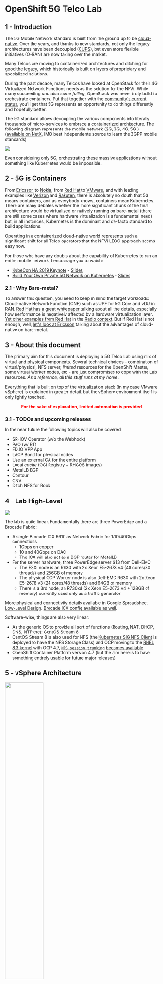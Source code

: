# OpenShift 5G Telco Lab
## 1 - Introduction
The 5G Mobile Network standard is built from the ground up to be [cloud-native](https://www.lightreading.com/cloud-native-nfv/5gs-future-includes-a-cloud-native-architecture-complete-with-containers/d/d-id/762116). Over the years, and thanks to new standards, not only the legacy architectures have been decoupled ([CUPS](https://www.sdxcentral.com/articles/news/why-cups-is-a-critical-tool-in-the-5g-toolbox/2018/10/)), but even more flexible initiatives ([O-RAN](https://www.sdxcentral.com/5g/ran/definitions/what-is-open-ran-radio-access-network/)) are now taking over the market.

Many Telcos are moving to containerized architectures and ditching for good the legacy, which historically is built on layers of proprietary and specialized solutions.

During the past decade, many Telcos have looked at OpenStack for their 4G Virtualized Network Functions needs as the solution for the NFVi. While many succeeding *and also some failing*, OpenStack was never truly build to orchestrate containers. Put that together with the [community's current status](https://www.theregister.com/2020/10/22/openstack_at_10/), you'll get that 5G represents an opportunity to do things differently and hopefully better.

The 5G standard allows decoupling the various components into literally thousands of micro-services to embrace a containerized architecture. The following diagram represents the mobile network (2G, 3G, 4G, 5G ) ([available on NetX](https://www.mpirical.com/netx), IMO best independente source to learn the 3GPP mobile standards)

<img src="https://raw.githubusercontent.com/m4r1k/k8s_5g_lab/main/media/mobile_network.png" />

Even considering only 5G, orchestrating these massive applications without something like Kubernetes would be impossible.
## 2 - 5G is Containers
From [Ericsson](https://www.ericsson.com/en/cloud-native) to [Nokia](https://www.nokia.com/blog/containers-and-the-evolving-5g-cloud-native-journey/), from [Red Hat](https://www.redhat.com/en/blog/5g-core-adoption-open-way-red-hat-openshift?source=bloglisting&page=1&search=5g+openshift) to [VMware](https://www.fiercewireless.com/tech/samsung-vmware-team-cloud-native-5g-functions), and with leading examples like [Verizon](https://www.fiercewireless.com/tech/verizon-readies-initial-shift-to-5g-standalone-core-after-successful-trial) and [Rakuten](https://www.fiercewireless.com/5g/rakuten-s-5g-network-will-be-built-containers), there is absolutely no douth that 5G means containers, and as everybody knows, containers mean Kubernetes. There are many debates whether the more significant chunk of the final architecture would be virtualized or natively running on bare-metal (there are still some cases where hardware virtualization is a fundamental need) but, in all instances, Kubernetes is the dominant and de-facto standard to build applications.

Operating in a containerized cloud-native world represents such a significant shift for all Telco operators that the NFVi LEGO approach seems easy now.

For those who have any doubts about the capability of Kubernetes to run an entire mobile network, I encourage you to watch:

* [KubeCon NA 2019 Keynote](https://www.youtube.com/watch?v=IL4nxbmUIX8) - [Slides](https://static.sched.com/hosted_files/kccncna19/c9/5%20HEATHER%20KIRKSEY%20-%20V3.pptx.pdf)
* [Build Your Own Private 5G Network on Kubernetes](https://www.youtube.com/watch?v=R_JOhWlwsXo) - [Slides](https://static.sched.com/hosted_files/kccncna19/02/KubeCon%202019%20-%20BYO%205G%20Network.pdf)

### 2.1 - Why Bare-metal?
To answer this question, you need to keep in mind the target workloads: Cloud-native Network Function (CNF) such as UPF for 5G Core and vDU in RAN. [Red Hat has a great whitepaper](https://www.redhat.com/en/resources/optimize-5g-with-containers-on-bare-metal-whitepaper) talking about all the details, especially how performance is negatively affected by a hardware virtualization layer. [Yet other examples from Red Hat](https://www.redhat.com/en/blog/red-hat-openshift-drives-strong-5g-open-ran-ecosystem) in the [Radio context](https://www.redhat.com/en/blog/kubernetes-bare-metal-future-ran). But if Red Hat is not enough, well, [let's look at Ericsson](https://www.ericsson.com/en/blog/2020/3/benefits-of-kubernetes-on-bare-metal-cloud-infrastructure) talking about the advantages of cloud-native on bare-metal.

## 3 - About this document
The primary aim for this document is deploying a 5G Telco Lab using mix of virtual and physical components. Several technical choices - combination of virtual/physical, NFS server, *limited* resources for the OpenShift Master, some virtual Worker nodes, etc - are just compromises to cope with the Lab resources. *As a reference, all this stuff runs at my home*.

Everything that is built on top of the virtualization stack (in my case VMware vSphere) is explained in greater detail, but the vSphere environment itself is only lightly touched.

**<div align="center"><span style="color:red">For the sake of explanation, limited automation is provided</span></div>**

### 3.1 - TODOs and upcoming releases
In the near future the following topics will also be covered

  - SR-IOV Operator (w/o the Webhook)
  - PAO (w/ RT)
  - FD.IO VPP App
  - LACP Bond for physical nodes
  - Use an external CA for the entire platform
  - Local *cache* (OCI Registry + RHCOS Images)
  - MetalLB BGP
  - Contour
  - CNV
  - Ditch NFS for Rook
## 4 - Lab High-Level
![](https://raw.githubusercontent.com/m4r1k/k8s_5g_lab/main/media/lab_drawing.png)

The lab is quite linear. Fundamentally there are three PowerEdge and a Brocade Fabric:

* A single Brocade ICX 6610 as Network Fabric for 1/10/40Gbps connections
	* 1Gbps on copper
	* 10 and 40Gbps on DAC
	* The ICX will also act as a BGP router for MetalLB
* For the server hardware, three PowerEdge server G13 from Dell-EMC
	* The ESXi node is an R630 with 2x Xeon E5-2673 v4 (40 cores/80 threads) and 256GB of memory
	* The physical OCP Worker node is also Dell-EMC R630 with 2x Xeon E5-2678 v3 (24 cores/48 threads) and 64GB of memory
	* There is a 3rd node, an R730xd (2x Xeon E5-2673 v4 + 128GB of memory) currently used only as a traffic generator

More physical and connectivity details available in Google Spreadsheet [Low-Level Design](https://docs.google.com/spreadsheets/d/1Pyq2jnS4-T_WjBzWAP6GJyQLLqqhAeh5xg40jMQVHAs/edit?usp=sharing). [Brocade ICX config available as well](https://github.com/m4r1k/k8s_5g_lab/tree/main/switch).

Software-wise, things are also very linear:

* As the generic OS to provide all sort of functions (Routing, NAT, DHCP, DNS, NTP etc): CentOS Stream 8
* CentOS Stream 8 is also used for NFS (the [Kubernetes SIG NFS Client](https://github.com/kubernetes-sigs/nfs-subdir-external-provisioner) is deployed to have the NFS Storage Class) and OCP moving to the [RHEL 8.3 kernel](https://bugzilla.redhat.com/show_bug.cgi?id=1761352) with OCP 4.7, [`NFS session trunking`](https://www.spinics.net/lists/linux-nfs/msg63368.html) [becomes available](https://access.redhat.com/solutions/4090971)
* OpenShift Container Platform version 4.7 (but the aim here is to have something entirely usable for future major releases)

## 5 - vSphere Architecture
<img src="https://raw.githubusercontent.com/m4r1k/k8s_5g_lab/main/media/vsphere.png" width="50%" />

Let's address the elephant in the room: why VMware vSphere? Well, there are a couple of reasons, but before that let me state loud and clear, everything achived in this document can absolutely be done on plain Linux KVM. VMware vSphere is my choise and doesn't have to be yours: 

* While OpenShift supports many on-premise platforms (OpenStack, oVirt, pure bare-metal, and vSphere), the power of an indeed Enterprise Virtualization Platform could play an essential role in how the lab evolves, and it could also act as a reference (for example, today real production on bare-metal has a minimum footprint of 7 nodes: 3x Master + 3x Infra + 1x Provisioner)
* *In general*, VMware is just better at hardware virtualization and there might be some edge cases where it becomes instrumental. Last year my [OpenStack NFVi Lab moved to vSphere](https://github.com/m4r1k/nfvi_lab/commit/d7149a1) because I wanted to expose virtual NVME devices to my Ceph Storage nodes (of course, not everything is better, *tip: if you're interested, compare CPU & NUMA Affinity and the SMP topology capability of ESXi and KVM*)

The vSphere architecture is also very lean. Its usually as updated as possible, generally running the latest version plus the DellEMC Bundle.

* ESXi 7.0 U2 (`17630552`)
* vCenter Server deployed through vCSA 7.0 U2 (`7.0.2.00000`)
* The vSphere topology has a single DC (`NFVi`) and a single cluster (`Cluster`)
* DRS in the cluster is enabled (but having a single ESXi, it won't make any migration)
* DRS's CPU over-commit ratio is not configured
* A dedicated VMFS6 datastore (using a local NVME) of 2TB for this Lab (running off a Samsung 970 Evo Plus)
* On the network side of the house
	* VMware vSS for the default *VM Network* that has Internet access (Why vSS? Laziness :-P). Being a single host, we have here also the default VMkernel interface
	* VMware vDS for all OCP networks

A quick note about the Distributed Port Groups security configuration:

* `Promiscuous mode` configured to `Accept` (default `Reject`)
* `MAC address changes` configured to `Accept` (default `Reject`)
* `Forged transmits` configured to `Accept` (default `Reject`)

Regarding the VMs configuration:

* All the VM use the latest [vHW 19](https://docs.vmware.com/en/VMware-vSphere/7.0/com.vmware.vsphere.vm_admin.doc/GUID-789C3913-1053-4850-A0F0-E29C3D32B6DA.html)
* The VM Guest OS Profile is configured for RHEL8 (the firmware is set to `EFI` and `Secure Boot` is **disabled**). The OpenShift installer has only recently [gained the SecureBoot capability](https://github.com/openshift/installer/commit/39c6499), which will be *probably* available with OCP 4.8
* `vNUMA` is disabled, exposing a single socket (aka equal number of `vCPU` and `Cores per socket`)
* `I/O MMU` and `Hardware virtualization` (aka `Nested Virtualization`) are both enabled
* VMXNET3 is the network para-virtualized driver for all interfaces. VMware has [known poor support for PXE](https://kb.vmware.com/s/article/59709). The result is a slower PXE boot phase which sometimes also fails (BTW, from this point of view KVM just works)
* VMware NVME is the storage controller for all VMs (for who's asking about PVSCSI vs. NVME, [see the comparison](https://www.thomas-krenn.com/en/wiki/VMware_Performance_Comparison_SCSI_Controller_and_NVMe_Controller))
  * In the `install-config.yaml` the [Root device hints](https://docs.openshift.com/container-platform/4.7/installing/installing_bare_metal_ipi/ipi-install-installation-workflow.html#root-device-hints_ipi-install-configuration-files) is specified referring to `deviceName: "/dev/nvme0n1"`
### 5.1 - Virtual Baseboard Management Controller
The only real peculiarity in this environment is that OpenShift is deployed using IPI for Bare-metal on a mix vSphere and physical hardware. VMware doesn't have something like a virtual IPMI device; hence a vBMC solution is used.

* For this environment, *[virtualbmc-for-vsphere](https://github.com/kurokobo/virtualbmc-for-vsphere)* is the vBMC solution managing the power management of the VMs. HUGE Thanks to @kurokobo for his massive work on *virtualbmc-for-vsphere* and effectively setting the [foundation of this lab](https://blog.kurokobo.com/archives/3524) (in case the blog disappear, [link to web archive](https://web.archive.org/web/20201127180855/https://blog.kurokobo.com/archives/3524))
* As an alternative option, a combination of *[python-virtualbmc](https://pypi.org/project/virtualbmc/) plus libvirt* is also possible (this is how my [OpenStack NFVi Lab works](https://github.com/m4r1k/nfvi_lab/blob/osp16/hci-esxi/vBMC.sh))

I personally tested both methods and they work very well. Moreover, for about a year now, the pure *python-virtualbmc plus libvirt* approach has been rock solid in my NFVi OpenStack Lab, but there is a caveat: while with *python-virtualbmc* the VM's boot order must be manually configured (PXE always first) @kurokobo [made a specific implementation](https://github.com/kurokobo/virtualbmc-for-vsphere/commit/2380859) to solve this problem effectively making *virtualbmc-for-vsphere* superior.

### 5.2 How to get VMware Subscriptions
There are mainly two ways (*besides buying a complete subscription*)

* [60-days VMware evaluation](https://www.vmware.com/try-vmware.html) most (all?) VMware products come with a trial of 60 days.
* [VMUG Learning Program](https://www.vmug.com/membership/vmug-advantage-membership) is basically the must-have solution to learn all VMware solutions. With 200$/year, one gets access to NRF subscriptions for all VMware software  + offline training.

## 6 - Red Hat OpenShift Architecture
Similar to VMware vSphere, why OpenShift and not pure Kubernetes? Also here, many reasons:

* As with all Red Hat Products, one gets a well-integrated and well-tested plateau of open source solutions that greatly expand the final value. See the [official architectural notes](https://docs.openshift.com/container-platform/4.7/architecture/architecture.html) about what OpenShift includes.
* **Performance**: Telcos have some of the most bizarre performance requirements in the entire industry: network latency, packet-per-second rate, packet-drop rate, scheduling latency, fault detection latency, NUMA affinity, dedicated resources (CPU, L3 cache, Memory bandwidth, PCI devices) etc. Red Hat has been working for many years now to achieve deterministic performance (you can read more on my posts at [Tuning for Zero Packet Loss in OpenStack Part1](https://www.redhat.com/en/blog/tuning-zero-packet-loss-red-hat-openstack-platform-part-1), [Part2](https://www.redhat.com/en/blog/tuning-zero-packet-loss-red-hat-openstack-platform-part-2), and [Part3](https://www.redhat.com/en/blog/tuning-zero-packet-loss-red-hat-openstack-platform-part-3) and also [Going full deterministic using real-time in OpenStack](https://www.redhat.com/en/blog/going-full-deterministic-using-real-time-openstack)). That work, which started with RHEL and eventually included also OpenStack, is now covering OpenShift as well with PAO (or [Performance Addon Operator](https://docs.openshift.com/container-platform/4.7/scalability_and_performance/cnf-performance-addon-operator-for-low-latency-nodes.html)).
* **Security**: in February 2019, to date, the major vulnerability of RunC ([CVE-2019-5736](https://nvd.nist.gov/vuln/detail/CVE-2019-5736)) allowed malicious containers to literally take control of the host. This made people literally scramble, and yet OpenShift, [thanks to SELinux](https://access.redhat.com/security/cve/cve-2019-5736), was protected from the start. Even further, I strongly recommend [reading about the Security Context Constraints](https://www.openshift.com/blog/understanding-service-accounts-sccs) and how is [managed in OpenShift](https://www.openshift.com/blog/managing-sccs-in-openshift)
* **Usability**: honestly, the OpenShift Console and the features in the OC (OpenShift Client) CLI are nothing less than spectacular.
* **Immutability**: CoreOS makes the entire upgrade experience, finally, trivial.
* **Observability**: OpenShift ships with pre-configured Alarms and Performance Monitoring ([based on Prometheus](https://docs.openshift.com/container-platform/4.7/monitoring/understanding-the-monitoring-stack.html)), and additionally fully supported Logging Operator ([based on EFK](https://docs.openshift.com/container-platform/4.7/logging/cluster-logging.html)) is also available.
* **Virtualization**: Well it might sound odd but having around virtualization capability within the same platform actually can be very handy. For cloud-native develop because maybe there is a monolith not cloud-native yet, for Telco because perhaps they have e.g. a QNX appliance which, for apparent reason, won't become Linux-base any time soon.
* **RHEL**: RHCOS (Red Hat CoreOS) uses the same RHEL Kernel and userland as a regular RHEL 8 (albeit the userland utilities are minimal). People may say stuff like *"the RHEL kernel is outdated"* but I dear you to check the amounts of backports Red Hat does (`rpm -q --changelog kernel`) plus all the stability and scalability testing and, of course, [upstream improvements](https://www.linuxfoundation.org/wp-content/uploads/linux-kernel-report-2017.pdf). Latest doesn't necessarily mean most excellent. In RHEL, the versioning number is fricking meaningless. A couple of examples to dig more details about the [Networking stack of RHEL](https://www.redhat.com/en/blog/pushing-limits-kernel-networking) and the [Linux kernel virtualization limits](https://sysdig.com/blog/container-isolation-gone-wrong/) and how using a tested version is essential.

*Much more is available in OpenShift (Argo CI, Istio, a vast ecosystem of certified solutions, etc), but it won't be cover here.*

About the OpenShift Architecture, as the diagram above shows:

* Standard OpenShift control-plane architecture made out of three Master (with highly available ETCD)
* Three virtualized Worker nodes to run internal services (e.g. console, oauth, monitoring etc) and anything non-performance intensive
* One physical Worker node to run Pods with SR-IOV devices
* The deployment is Bare-metal IPI (installer-provisioned infrastructure), but the VMware VMs are created manually 
* Being a bare-metal deployment, a LoadBalancer solution is required and for this, [MetalLB](https://metallb.universe.tf/#why) is the go-to choice
* A Linux router is available to provide the typical network services such as DHCP, DNS, and NTP as well Internet access
* A Linux NFS server is installed and, later on, the [Kubernetes SIG NFS Client](https://github.com/kubernetes-sigs/nfs-subdir-external-provisioner) is deployed through `Helm`
* Lastly, `OVNKubernetes` is the choosen CNI Network provider. OVN has some [serious advantages](https://www.openvswitch.org/support/ovscon2019/day1/1133-OVNForK8sNetworkFunctions.pdf) in [regards to networking](https://youtu.be/pD9dkPDr_jU) and using `OpenShiftSDN` won't really make sense for Telco use-cases.

To reassume the VMs configuration

VM Name    |vHW|vCPU|vMemory|Root vDisk|Data vDisk|vNIC1 *(ens160)*|vNIC2 *(ens192)*|Storage Device|Ethernet Device|
----------:|:-:|:--:|:-----:|:--------:|:--------:|:--------------:|:--------------:|:------------:|:-------------:|
Router     |19 |4   |16 GB  |20GiB     |n/a       |VM Network      |OCP Baremetal   |NVME          |VMXNET3        |
Provisioner|19 |4   |16 GB  |70GiB     |n/a       |OCP Baremetal   |OCP Provisioning|NVME          |VMXNET3        |
Master-0   |19 |4   |16 GB  |70GiB     |n/a       |OCP Provisioning|OCP Baremetal   |NVME          |VMXNET3        |
Master-1   |19 |4   |16 GB  |70GiB     |n/a       |OCP Provisioning|OCP Baremetal   |NVME          |VMXNET3        |
Master-2   |19 |4   |16 GB  |70GiB     |n/a       |OCP Provisioning|OCP Baremetal   |NVME          |VMXNET3        |
Worker-0   |19 |8   |32 GB  |70GiB     |n/a       |OCP Provisioning|OCP Baremetal   |NVME          |VMXNET3        |
Worker-1   |19 |8   |32 GB  |70GiB     |n/a       |OCP Provisioning|OCP Baremetal   |NVME          |VMXNET3        |
Worker-2   |19 |8   |32 GB  |70GiB     |n/a       |OCP Provisioning|OCP Baremetal   |NVME          |VMXNET3        |
NFS Server |19 |2   |16 GB  |70GiB     |300GiB    |OCP Baremetal   |n/a             |NVME          |VMXNET3        |

Also available in Google Spreadsheet the [Low-Level Design](https://docs.google.com/spreadsheets/d/1Pyq2jnS4-T_WjBzWAP6GJyQLLqqhAeh5xg40jMQVHAs/edit?usp=sharing) of the lab in much greater detail.

The OpenShift Domain configuration

* Base Domain: `bm.nfv.io`
* Cluster Name: `ocp4`

### 6.1 - Performance Addon Operator aka PAO

[![Hello this is PAO](https://github.com/openshift-kni/performance-addon-operators/raw/master/docs/interactions/diagram.png)](https://github.com/openshift-kni/performance-addon-operators/blob/master/docs/interactions/diagram.png)

If you don't know what PAO is, I strongly encourage you to [read the official documentation](https://docs.openshift.com/container-platform/4.7/scalability_and_performance/cnf-performance-addon-operator-for-low-latency-nodes.html). In short, a [Tuned CPU-Partitioning](https://github.com/redhat-performance/tuned/tree/master/profiles/cpu-partitioning) on steroid includes [additional profiles and specific tuning for a containerization platform](https://github.com/openshift-kni/performance-addon-operators/blob/master/build/assets/tuned/openshift-node-performance) and takes into account also the K8s Topology Manager. Of course, PAO is applied only to the real physical worker nodes.

* **CPU**: One `reserved` full core (aka 2 threads) per NUMA node, all the others `isolated` for the applications
* **Memory**: 16GB available for the OS and infra Pods while all the rest configured as 1GB HugePages
* **Topology Manager**: set to `single-numa-node` to ensure the NUMA Affinity of the Pods ([well, actually each Container in the Pod](https://kubernetes.io/docs/tasks/administer-cluster/topology-manager/#policy-single-numa-node))
* **Kernel**: the standard, low-latency, non-RealTime kernel is used. Not every single CNF will benefit from a RealTime Kernel. RealTime always requires a RTOS and an RT application. When is not, thing will be slower without any deterministic benefit.

Also available in Google Spreadsheet a table view [Low-Level Design](https://docs.google.com/spreadsheets/d/1Pyq2jnS4-T_WjBzWAP6GJyQLLqqhAeh5xg40jMQVHAs/edit?usp=sharing) of the partitioning.

## 7 - Deployment
This section aims to provide the configuration needed to deploy all the components.

### 7.1 - RootCA, Router, NFS Server and Provisioner VMs
The Router, NFS Server and Provisioner VMs are created manually in vSphere (refer to the VMware section for the details). Follows a list of configurations common to all of them:

 * CentOS Stream 8
 * Minimal Install + *Guest Agents*
 * UTC Timezone
 * LVM, no swap, XFS file-system
 * Static IP Addresses (see the [LLD](https://docs.google.com/spreadsheets/d/1Pyq2jnS4-T_WjBzWAP6GJyQLLqqhAeh5xg40jMQVHAs/edit?usp=sharing) for the details)

#### 7.1.1 - Common steps
*A set of common steps are applied to all the VM*

After the CentOS Stream 8 is installed, all the packages are updated

* Install the Advanced-Virtualization Repos
* Disable the standard RHEL Virtualization module
* Enable the Container-tool module (by default enabled)
* Update all the packages

```bash
dnf install -y centos-release-advanced-virtualization
dnf makecache
dnf module enable -y container-tools:rhel8
dnf module disable -y virt
dnf upgrade -y
```
Once concluded, several packages are installed (the list is self-explanatory)

```bash
dnf install -y bash-completion bind-utils cockpit cockpit-storaged \
               chrony git httpd-tools jq lsof open-vm-tools \
               podman-docker tcpdump tmux vim

dnf module -y install container-tools
```
Run the Open VM-Tools at boot

```bash
systemctl enable --now vmtoolsd vgauthd
```
Finally run the RHEL Cockpit web interface

```bash
systemctl enable --now cockpit.socket
firewall-cmd --permanent --zone=external --add-service=cockpit
firewall-cmd --reload
```
#### 7.1.2 - RootCA
It's quite handy having around a certification autority to later sign OCP traffic, Registry etc.
Let's create a self-signed RootCA. I'm gonna do it on the router, the `CRT` needs to be copied and installed everywhere. 
```bash
_DIR=/root/certs
mkdir -p /root/certs
openssl req \
 -new \
 -newkey rsa:2048 \
 -days 3650 \
 -nodes \
 -x509 \
 -subj "/CN=nfv.io" \
 -keyout "${_DIR}/ca.key" \
 -out "${_DIR}/ca.crt"
```

To verify the content `openssl x509 -in "${_DIR}/ca.crt" -noout -text`
To ensure any system will trust certificates issued by the RootCA, simply copy the `ca.crt` and run
```bash
cp /root/ca.crt /etc/pki/ca-trust/source/anchors/
update-ca-trust extract
```
### 7.2 - Router
First off, let's install DNSMasq. Being an OpenStack guy, DNSMasq feels home (back in my old public-cloud days, I remember experiencing a DoS caused by the `log-queries` facility when malicious users generate many 1000s of DNS queries per second)

```bash
dnf install -y dnsmasq
```
Let's move then to the configuration of NTP through Chrony

* Allow Chrony to provide NTP to any host in the OCP Baremetal Network 
* If running, restart the service
* If not configured to start at boot, enable and start it now

```bash
echo "allow 10.0.11.0/27" | tee -a /etc/chrony.conf
systemctl is-active chronyd && systemctl restart chronyd
systemctl is-enabled chronyd || systemctl enable --now chronyd
```

Before actually doing the DNS configuration, if you come across some DNS issues, I strongly suggest reading the nothing less than amazing @rcarrata [DNS deep-dive](https://rcarrata.com/openshift/dns-deep-dive-in-openshift/). Additionally, also Red Hat has a nice [DNS Troubleshooting guide](https://access.redhat.com/solutions/3804501).

Now on the DNS configuration:
* Internal DNS Resolution
* Basic DNSMasq configuration with the local domain `ocp4.bm.nfv.io` and name resolution caching
* If running, restart the service
* If not configured to start at boot, enable it and start it now

```bash
cat > /etc/hosts.dnsmasq << 'EOF'
10.0.11.1  diablo diablo.ocp4.bm.nfv.io
10.0.11.2  openshift-master-0 openshift-master-0.ocp4.bm.nfv.io
10.0.11.3  openshift-master-1 openshift-master-1.ocp4.bm.nfv.io
10.0.11.4  openshift-master-2 openshift-master-2.ocp4.bm.nfv.io
10.0.11.5  openshift-worker-0 openshift-worker-0.ocp4.bm.nfv.io
10.0.11.6  openshift-worker-1 openshift-worker-1.ocp4.bm.nfv.io
10.0.11.7  openshift-worker-2 openshift-worker-2.ocp4.bm.nfv.io
10.0.11.11 openshift-worker-cnf-1 openshift-worker-cnf-1.ocp4.bm.nfv.io
10.0.11.18 api api.ocp4.bm.nfv.io
10.0.11.28 provisioner provisioner.ocp4.bm.nfv.io
10.0.11.29 nfs-server nfs-server.ocp4.bm.nfv.io
10.0.11.30 router router.ocp4.bm.nfv.io
EOF

cat > /etc/resolv.dnsmasq << 'EOF'
nameserver 1.1.1.1
nameserver 8.8.8.8
EOF

cat > /etc/dnsmasq.d/dns.dnsmasq << 'EOF'
domain-needed
bind-dynamic
bogus-priv
domain=ocp4.bm.nfv.io
interface=ens160,ens192
no-dhcp-interface=ens160
no-hosts
addn-hosts=/etc/hosts.dnsmasq
resolv-file=/etc/resolv.dnsmasq
expand-hosts
cache-size=500
address=/.apps.ocp4.bm.nfv.io/10.0.11.19
EOF

systemctl is-active dnsmasq && systemctl restart dnsmasq
systemctl is-enabled dnsmasq || systemctl enable --now dnsmasq
```
DHCP Time

* Set the DHCP Range (from 10.0.11.2 to 10.0.11.17)
* Define the default route to 10.0.11.30 (config `server` and more commonly `option 6`)
* Define the DNS to 10.0.11.30 (`option 3`)
* Define the NTP to 10.0.11.30 (`option 42`)  

```bash
cat > /etc/dnsmasq.d/dhcp.dnsmasq << 'EOF'
domain-needed
bind-dynamic
bogus-priv
dhcp-range=10.0.11.2,10.0.11.17
dhcp-option=3,10.0.11.30
dhcp-option=42,10.0.11.30
server=10.0.11.30

dhcp-host=00:50:56:8e:56:31,openshift-master-0.ocp4.bm.nfv.io,10.0.11.2
dhcp-host=00:50:56:8e:8e:6d,openshift-master-1.ocp4.bm.nfv.io,10.0.11.3
dhcp-host=00:50:56:8e:66:b0,openshift-master-2.ocp4.bm.nfv.io,10.0.11.4
dhcp-host=00:50:56:8e:16:11,openshift-worker-0.ocp4.bm.nfv.io,10.0.11.5
dhcp-host=00:50:56:8e:c9:8e,openshift-worker-1.ocp4.bm.nfv.io,10.0.11.6
dhcp-host=00:50:56:8e:f2:26,openshift-worker-2.ocp4.bm.nfv.io,10.0.11.7
dhcp-host=ec:f4:bb:dd:96:29,openshift-worker-cnf-1.ocp4.bm.nfv.io,10.0.11.11
EOF

systemctl restart dnsmasq
```
Now that we have it, let's also use DNSMasq for local resolution

```bash
nmcli connection modify ens160 ipv4.dns 127.0.0.1
nmcli connection modify ens160 ipv4.dns-search ocp4.bm.nfv.io
```
Let's configure routing capability

* Associate the `External` zone to `ens160` (connected to VM Network with Internet access)
* Associate the `Internal` zone to `ens192` (connected to OSP Baremetal)
* Allow Masquerade between Internal to External (effectively NAT)

```bash
nmcli connection modify ens160 connection.zone external
nmcli connection modify ens192 connection.zone internal
firewall-cmd --permanent --zone=internal --add-masquerade
firewall-cmd --reload
```
Let's open the firewall for all relevant services

* Internal Zone: NTP, DNS, and DHCP
* External Zone: DNS and Cockpit

```bash
firewall-cmd --permanent --zone=internal --add-service=ntp
firewall-cmd --permanent --zone=internal --add-service=dns
firewall-cmd --permanent --zone= external --add-service=dns
firewall-cmd --permanent --zone=internal --add-service=dhcp
firewall-cmd --reload
```
The final step, after all the updates and config changes, let's reboot the VM

```bash
reboot
```

#### 7.2.1 - vBMC
The `virtualbmc` effectively runs off the router in my lab but it can be executed anywhere else (like in a container)

I might take a somehow outdated way of managing python packages, would definitely be cool running in a container :-P but I'll leave this for the future. At least I'm **NOT BADLY** doing `pip install` on the live system but inside a sane and safe `virtualenv`

Let's, first of all, install Python virtual environments

```bash
dnf install -y ipmitool OpenIPMI python3-virtualenv python3-pyvmomi gcc make
``` 
Then we can proceed with the installation of `virtualbmc-for-vsphere` from @kurokobo - Thanks again!

```bash
virtualenv /root/vBMC
source /root/vBMC/bin/activate
pip install --upgrade pip
pip install vbmc4vsphere
```
Once done, we allow the IPMI connections in the firewall

```bash
firewall-cmd --permanent --zone=internal --add-port=623/udp
firewall-cmd --reload
```

Lastly, we can start our `virtualbmc-for-vsphere`. I've created a simple wrapper:

* Activate the Python virtualenv
* Retrieve the password for the vSphere connection
* Add local IP Address (one per vBMC instance)
* Start the `vbmcd` daemon
* Verify if the vBMC instance exist and eventually add it
* Start the IPMI service
* Check the IPMI status
* It's important to note that the vBMC name **MUST** match the VM's name in vSphere

Additionally, being a lab, during a cold OCP start if vBMC is not already running, Metal3 will lose the ability to manage the nodes until the `power status` is reset (*indeed, this is something to report upstream, losing connectivity with the BMC is relatively common: firmware upgrade, OoB upgrade, network outage etc*)

![](https://raw.githubusercontent.com/m4r1k/k8s_5g_lab/main/media/metal3_error.png)

```bash
cat > /root/vBMC.sh << 'EOF'
#!/bin/bash

echo -n "vCenter Administrator Password: "
read -s _PASSWORD
echo

_vCSACONNECTION="--viserver 192.168.178.11 --viserver-username administrator@vsphere.local --viserver-password ${_PASSWORD}"

source /root/vBMC/bin/activate

ip addr show ens160 | grep -q "192.168.178.25/24" || ip addr add 192.168.178.25/24 dev ens160
ip addr show ens160 | grep -q "192.168.178.26/24" || ip addr add 192.168.178.26/24 dev ens160
ip addr show ens160 | grep -q "192.168.178.27/24" || ip addr add 192.168.178.27/24 dev ens160
ip addr show ens160 | grep -q "192.168.178.28/24" || ip addr add 192.168.178.28/24 dev ens160
ip addr show ens160 | grep -q "192.168.178.29/24" || ip addr add 192.168.178.29/24 dev ens160
ip addr show ens160 | grep -q "192.168.178.30/24" || ip addr add 192.168.178.30/24 dev ens160

pkill -15 vbmcd
rm -f /root/.vbmc/master.pid
vbmcd

vbmc show "OCP4 BM - Master0" 2>/dev/null || vbmc add --username root --password calvin --address 192.168.178.25 --port 623 ${_vCSACONNECTION} "OCP4 BM - Master0"
vbmc show "OCP4 BM - Master1" 2>/dev/null || vbmc add --username root --password calvin --address 192.168.178.26 --port 623 ${_vCSACONNECTION} "OCP4 BM - Master1"
vbmc show "OCP4 BM - Master2" 2>/dev/null || vbmc add --username root --password calvin --address 192.168.178.27 --port 623 ${_vCSACONNECTION} "OCP4 BM - Master2"
vbmc show "OCP4 BM - Worker0" 2>/dev/null || vbmc add --username root --password calvin --address 192.168.178.28 --port 623 ${_vCSACONNECTION} "OCP4 BM - Worker0"
vbmc show "OCP4 BM - Worker1" 2>/dev/null || vbmc add --username root --password calvin --address 192.168.178.29 --port 623 ${_vCSACONNECTION} "OCP4 BM - Worker1"
vbmc show "OCP4 BM - Worker2" 2>/dev/null || vbmc add --username root --password calvin --address 192.168.178.30 --port 623 ${_vCSACONNECTION} "OCP4 BM - Worker2"

vbmc show "OCP4 BM - Master0" | grep status | grep -q running || vbmc start "OCP4 BM - Master0"
vbmc show "OCP4 BM - Master1" | grep status | grep -q running || vbmc start "OCP4 BM - Master1"
vbmc show "OCP4 BM - Master2" | grep status | grep -q running || vbmc start "OCP4 BM - Master2"
vbmc show "OCP4 BM - Worker0" | grep status | grep -q running || vbmc start "OCP4 BM - Worker0"
vbmc show "OCP4 BM - Worker1" | grep status | grep -q running || vbmc start "OCP4 BM - Worker1"
vbmc show "OCP4 BM - Worker2" | grep status | grep -q running || vbmc start "OCP4 BM - Worker2"

ipmitool -H 192.168.178.25 -U root -P calvin -p 623 -I lanplus power status
ipmitool -H 192.168.178.26 -U root -P calvin -p 623 -I lanplus power status
ipmitool -H 192.168.178.27 -U root -P calvin -p 623 -I lanplus power status
ipmitool -H 192.168.178.28 -U root -P calvin -p 623 -I lanplus power status
ipmitool -H 192.168.178.29 -U root -P calvin -p 623 -I lanplus power status
ipmitool -H 192.168.178.30 -U root -P calvin -p 623 -I lanplus power status
EOF
```
At this point, to run our vBMC server, just execute the following

```bash
chmod +x /root/vBMC.sh
/root/vBMC.sh
```

### 7.3 - NFS Server
This time around, the number of steps is way less. Let's install the NFS packages

```bash
dnf install nfs-utils nfs4-acl-tools sysstat -y
```
Let's enable the NFS Server

```bash
systemctl enable --now nfs-server
```

Let's make NFS fully accessible, restart the NFS client services and export it

```bash
chown -R nobody: /nfs
chmod -R 777 /nfs

cat > /etc/exports << 'EOF'
/nfs   10.0.11.0/27(rw,sync,no_all_squash,root_squash)
EOF

systemctl restart nfs-utils

exportfs -arv
```
And indeed open up the firewall

```bash
firewall-cmd --permanent --add-service=nfs
firewall-cmd --permanent --add-service=rpc-bind
firewall-cmd --permanent --add-service=mountd
firewall-cmd --reload
```
Once all done, the system can be rebooted to also pick up the newer Kernel

```bash
reboot
```
### 7.4 - Provisioner
Well, if the Router was kinda hard and the NFS Server definitely lighter, the Provisioner has more manual activities than what I'd personally expect from OCP. I guess that's due to the `version 1.0` effect. In short, we need to reconfigure the networking (adding two Linux bridge) and also install and configure Libvirt (and later download a *special* installer packer).

Let's start creating the `provisioning` bridge connected to our `OCP Provisioning` network. In this lab `ens192` is our device. What we're going to do is the following

* Delete the `ens192` connection details in NetworkManager
* Create the `provisioning` bridge and connect it to `ens192`
* Re-add its own Network settings
* IPv6 only link-local
* Disable STP (otherwise the connection takes 30 seconds to establish)

```bash
nmcli connection down ens192
nmcli connection delete ens192
nmcli connection add ifname provisioning type bridge con-name provisioning
nmcli con add type bridge-slave ifname ens192 master provisioning
nmcli connection modify provisioning ipv4.addresses 10.0.10.28/27 ipv4.method manual
nmcli connection modify provisioning ethernet.mtu 9000
nmcli connection modify bridge-slave-ens192 ethernet.mtu 9000
nmcli connection modify provisioning ipv6.method link-local
nmcli connection modify provisioning bridge.stp no
nmcli connection modify provisioning connection.autoconnect yes
nmcli connection down provisioning
nmcli connection up provisioning
```
The second bridge to create is the `baremetal` connected to our `OCP Baremetal`. Our SSH session is going through this link. *Looks like NetworkManager doesn't support performing a group of atomic operation at once* (I may be wrong of course), so we're going to execute an entire block of NetworkManager commands in an uninterruptible manner through `nohup`. Same as before

* Delete the `ens160` connection details in NetworkManager
* Create the `baremetal` bridge and connect it to `ens160`
* Re-add its own Network settings
* IPv6 only link-local
* Disable STP (otherwise the connection takes 30 seconds to establish)

```bash
nohup bash -c "
              nmcli connection down ens160
              nmcli connection delete ens160
              nmcli connection add ifname baremetal type bridge con-name baremetal
              nmcli con add type bridge-slave ifname ens160 master baremetal
              nmcli connection modify baremetal ipv4.addresses 10.0.11.28/27 ipv4.method manual
              nmcli connection modify baremetal ipv4.dns 10.0.11.30
              nmcli connection modify baremetal ipv4.gateway 10.0.11.30
              nmcli connection modify baremetal ethernet.mtu 9000
              nmcli connection modify bridge-slave-ens160 ethernet.mtu 9000
              nmcli connection modify baremetal ipv6.method link-local
              nmcli connection modify baremetal bridge.stp no
              nmcli connection modify baremetal connection.autoconnect yes
              nmcli connection down baremetal
              nmcli connection up baremetal
"
```
If the connection dropped, inspect the `nohup.out` file, it may reveal what went wrong :-D. Otherwise, that file can be deleted and we can install libvirt and start the service

```bash
dnf install -y libvirt qemu-kvm mkisofs python3-devel jq ipmitool OpenIPMI cockpit-machines
systemctl enable --now libvirtd
```
Once done, let's add the a privilaged `kni` user, which ultimately kickstart the deployment

* Add the `kni` user
* No password
* Allow it to become root without prompting for password
* Add `kni` to the `libvirt` group

```bash
useradd kni
passwd --delete kni
echo "kni ALL=(root) NOPASSWD:ALL" | tee -a /etc/sudoers.d/kni
chmod 0440 /etc/sudoers.d/kni
usermod --append --groups libvirt kni
```
Let's finish the KNI user configuration. **Connect to the KNI user first**

* Create an SSH Key (*optionally*, you can import your own)
* Define the default Libvirt storage pool

```bash
sudo su - kni
ssh-keygen -b 2048 -t rsa -f ~/.ssh/id_rsa -q -N ""
sudo virsh pool-define-as --name default --type dir --target /var/lib/libvirt/images
sudo virsh pool-start default
sudo virsh pool-autostart default
```
Lastly, let's reboot the system to also pick up the newer Kernel

```bash
reboot
```

### 7.5 - OpenShift deployment
Once all the above is done, it's finally time to perform the deployment of OCP. As the [official procedure clearly hint](https://docs.openshift.com/container-platform/4.7/installing/installing_bare_metal_ipi/ipi-install-installation-workflow.html), there are many manual steps needed before we can truly start. Hopefully, in the future, the product will require fewer human interactions.

As a first step, we need to install a different kind of `openshift-install` client, which includes the baremetal *Metal3* provider. It's called `openshift-baremetal-install`. *Honestly, I don't even understand why there is a dedicated client-specific for baremetal, anyways ...* to download it you need your Pull Secret. You can [download it manually](https://cloud.redhat.com/openshift/install/metal/user-provisioned) or create a neat `showpullsecret` CLI command [following this KCS](https://access.redhat.com/solutions/4844461). In both ways, ensure you have it locally available at `~/pull-secret.json`. With that out of the way, we can finally download the baremetal client

```bash
_CMD=openshift-baremetal-install
_PULLSECRETFILE=~/pull-secret.json
_DIR=/home/kni/
_VERSION=stable-4.7
_URL="https://mirror.openshift.com/pub/openshift-v4/clients/ocp/${_VERSION}"

_RELEASE_IMAGE=$(curl -s ${_URL}/release.txt | grep 'Pull From: quay.io' | awk -F ' ' '{print $3}')

curl -s ${_URL}/openshift-client-linux.tar.gz | tar zxvf - oc kubectl
sudo mv -f oc /usr/local/bin
sudo mv -f kubectl /usr/local/bin
oc adm release extract \
  --registry-config "${_PULLSECRETFILE}" \
  --command=${_CMD} \
  --to "${_DIR}" ${_RELEASE_IMAGE}

sudo mv -f openshift-baremetal-install /usr/local/bin
```

Let's also install the `bash` Completion for all CLIs.
```bash
mkdir -p ~/.kube/
oc completion bash > ~/.kube/oc_completion.bash.inc
kubectl completion bash > ~/.kube/kubectl_completion.bash.inc
openshift-baremetal-install completion bash > ~/.kube/oc_install_completion.bash.inc
grep -q "oc_completion.bash.inc" ~/.bash_profile || echo "source ~/.kube/oc_completion.bash.inc" >> ~/.bash_profile
grep -q "kubectl_completion.bash.inc" ~/.bash_profile || echo "source ~/.kube/kubectl_completion.bash.inc" >> ~/.bash_profile
grep -q "oc_install_completion.bash.inc" ~/.bash_profile || echo "source ~/.kube/oc_install_completion.bash.inc" >> ~/.bash_profile
```

Optionally you could [configure a local image cache](https://docs.openshift.com/container-platform/4.7/installing/installing_bare_metal_ipi/ipi-install-installation-workflow.html#ipi-install-creating-an-rhcos-images-cache_ipi-install-installation-workflow) and in case of slow Internet connection, you should. I'm personally not going to explain it now in this first release. In the next follow-up, local cache and local OCI mirror will be both included (in the lab diagram, a local registry is already present).

Now the next major task is writing down the `install-config.yaml` file, on the [official document you have examples](https://docs.openshift.com/container-platform/4.7/installing/installing_bare_metal_ipi/ipi-install-installation-workflow.html#configuring-the-install-config-file_ipi-install-configuration-files) and also [all the options](https://docs.openshift.com/container-platform/4.7/installing/installing_bare_metal_ipi/ipi-install-installation-workflow.html#additional-install-config-parameters_ipi-install-configuration-files), there are only two thing to keep in mind:

* `provisioningNetworkInterface` rappresents the name of the interface in the Master which is connected to Provisioning Network (in my case `ens160`)
* In case you don't have enough resources to run 3 Workers, you can adjust down `compute.replicas`, see the official indications

Follows you can find my working `install-config`. The initial deployment goes without the physical Worker Node(s). They are included later together with a custom MachineSet.

```yaml
apiVersion: v1
baseDomain: bm.nfv.io
metadata:
  name: ocp4
networking:
  clusterNetwork:
  - cidr: 10.128.0.0/14
    hostPrefix: 23
  machineCIDR: 10.0.11.0/27
  serviceNetwork:
  - 172.30.0.0/16
  networkType: OVNKubernetes
compute:
- name: worker
  replicas: 3
controlPlane:
  name: master
  replicas: 3
  platform:
    baremetal: {}
platform:
  baremetal:
    apiVIP: 10.0.11.18
    ingressVIP: 10.0.11.19
    provisioningBridge: provisioning
    provisioningNetworkInterface: ens160
    provisioningNetworkCIDR: 10.0.10.0/27
    provisioningDHCPRange: 10.0.10.5,10.0.10.17
    externalBridge: baremetal
    bootstrapProvisioningIP: 10.0.10.3
    clusterProvisioningIP: 10.0.10.4
    hosts:
      - name: openshift-master-0
        role: master
        bmc:
          address: ipmi://192.168.178.25
          username: root
          password: calvin
        bootMACAddress: 00:50:56:8e:3b:92
        rootDeviceHints:
          deviceName: "/dev/nvme0n1"
      - name: openshift-master-1
        role: master
        bmc:
          address: ipmi://192.168.178.26
          username: root
          password: calvin
        bootMACAddress: 00:50:56:8e:81:cf
        rootDeviceHints:
          deviceName: "/dev/nvme0n1"
      - name: openshift-master-2
        role: master
        bmc:
          address: ipmi://192.168.178.27
          username: root
          password: calvin
        bootMACAddress: 00:50:56:8e:50:a1
        rootDeviceHints:
          deviceName: "/dev/nvme0n1"
      - name: openshift-worker-0
        role: worker
        bmc:
          address: ipmi://192.168.178.28
          username: root
          password: calvin
        bootMACAddress: 00:50:56:8e:b5:6e
        rootDeviceHints:
          deviceName: "/dev/nvme0n1"
      - name: openshift-worker-1
        role: worker
        bmc:
          address: ipmi://192.168.178.29
          username: root
          password: calvin
        bootMACAddress: 00:50:56:8e:11:9f
        rootDeviceHints:
          deviceName: "/dev/nvme0n1"
      - name: openshift-worker-2
        role: worker
        bmc:
          address: ipmi://192.168.178.30
          username: root
          password: calvin
        bootMACAddress: 00:50:56:8e:72:bf
        rootDeviceHints:
          deviceName: "/dev/nvme0n1"
fips: false
pullSecret: '{"auths":{<SNIP>}}'
additionalTrustBundle: |
  -----BEGIN CERTIFICATE-----
  <SNIP>
  -----END CERTIFICATE-----
sshKey: 'ssh-rsa <SNIP>'
```
The initial deployment may fail due to multiple reasons:

* Timeout due to slow Internet speed -> enable RHCOS image cache and/or local OCI registry
* DHCP issues (wrong IP, wrong Hostname, no DHCP) -> Check DNSMasq (if there is matching between `dns.dnsmasq` and `hosts.dnsmasq` no weird issues should happen
* No Internet -> Check the Router and specifically the Firewalld's Masquerade
* Not able to provide DHCP from the Provisioner -> You didn't disable the security features in vDS
* VMware VMs stuck in boot loop -> Disable `Secure Boot` or switch to `BIOS`
* Not able to boot the Bastion VM on the provisioner -> `Nested Virtualization` not enabled

To deploy, let's copy the `install-config.yaml` into a new folder and then run the installation

```bash
mkdir ~/manifests
cp ~/install-config.yaml ~/manifests/
openshift-baremetal-install create cluster --dir ~/manifests --log-level debug
```

Follows the vSphere events during the worker nodes deployment
<img src="https://github.com/m4r1k/k8s_5g_lab/raw/main/media/vsphere_events.png" width="75%" />

Follows a worker node console during the PXE boot
<img src="https://github.com/m4r1k/k8s_5g_lab/raw/main/media/worker_pxe.png" width="75%" />

Follows the installation logs
```console
DEBUG OpenShift Installer 4.7.0
DEBUG Built from commit 98e11541c24e95c864328b9b35c64b77836212ed
<SNIP>
DEBUG Generating Cluster...
INFO Creating infrastructure resources...
<SNIP>
DEBUG module.masters.ironic_node_v1.openshift-master-host[2]: Creating...
DEBUG module.masters.ironic_node_v1.openshift-master-host[1]: Creating...
DEBUG module.masters.ironic_node_v1.openshift-master-host[0]: Creating...
DEBUG module.bootstrap.libvirt_pool.bootstrap: Creating...
DEBUG module.bootstrap.libvirt_ignition.bootstrap: Creating...
<SNIP>
DEBUG module.bootstrap.libvirt_volume.bootstrap-base: Creation complete after 4m59s
DEBUG module.bootstrap.libvirt_ignition.bootstrap: Creation complete after 4m59s
<SNIP>
DEBUG module.masters.ironic_node_v1.openshift-master-host[1]: Creation complete after 24m30s
DEBUG module.masters.ironic_node_v1.openshift-master-host[2]: Creation complete after 25m20s
DEBUG module.masters.ironic_node_v1.openshift-master-host[0]: Creation complete after 26m11s
<SNIP>
DEBUG module.masters.ironic_deployment.openshift-master-deployment[1]: Creating...
DEBUG module.masters.ironic_deployment.openshift-master-deployment[0]: Creating...
DEBUG module.masters.ironic_deployment.openshift-master-deployment[2]: Creating...
<SNIP>
DEBUG module.masters.ironic_deployment.openshift-master-deployment[0]: Creation complete after 1m32s
DEBUG module.masters.ironic_deployment.openshift-master-deployment[2]: Creation complete after 2m2s
DEBUG module.masters.ironic_deployment.openshift-master-deployment[1]: Creation complete after 2m2s
<SNIP>
DEBUG Apply complete! Resources: 14 added, 0 changed, 0 destroyed.
DEBUG OpenShift Installer 4.7.0
DEBUG Built from commit 98e11541c24e95c864328b9b35c64b77836212ed
INFO Waiting up to 20m0s for the Kubernetes API at https://api.ocp4.bm.nfv.io:6443...
INFO API v1.20.0+bd9e442 up
INFO Waiting up to 30m0s for bootstrapping to complete...
DEBUG Bootstrap status: complete
INFO Destroying the bootstrap resources...
<SNIP>
INFO Waiting up to 1h0m0s for the cluster at https://api.ocp4.bm.nfv.io:6443 to initialize...
<SNIP>
DEBUG Still waiting for the cluster to initialize: Working towards 4.7.0: downloading update
DEBUG Still waiting for the cluster to initialize: Working towards 4.7.0: 662 of 668 done (99% complete)
DEBUG Cluster is initialized
INFO Waiting up to 10m0s for the openshift-console route to be created...
<SNIP>
INFO Install complete!
INFO To access the cluster as the system:admin user when using 'oc', run 'export KUBECONFIG=/home/kni/manifests/auth/kubeconfig'
INFO Access the OpenShift web-console here: https://console-openshift-console.apps.ocp4.bm.nfv.io
INFO Login to the console with user: "kubeadmin", and password: "VnQXV-dCVm2-bU9ZJ-pv3Pr"
DEBUG Time elapsed per stage:
DEBUG     Infrastructure: 28m22s
DEBUG Bootstrap Complete: 14m19s
DEBUG  Bootstrap Destroy: 14s
DEBUG  Cluster Operators: 25m54s
INFO Time elapsed: 1h8m58s
```

Once the deployment is over, we can proceed with the first step: the authentication. To make things simple, we will rely upon `HTPasswd`. Single `admin` user with password `admin`, later this will give the flexibility to add additional users with fewer privileges.

```bash
htpasswd -c -b -B /home/kni/htpasswd admin admin
```
Let's then create a secret with the admin's user credential

```bash
export KUBECONFIG=~/manifests/auth/kubeconfig

oc create secret generic htpasswd-secret \
    --from-file=htpasswd=/home/kni/htpasswd \
    -n openshift-config
```

We're now going to create a config file for `OAuth` where we say to use `HTPasswd` as another Identity Provider and to take the `htpasswd` file from the secret. Follows my working file

```yaml
apiVersion: config.openshift.io/v1
kind: OAuth
metadata:
  name: cluster
spec:
  identityProviders:
  - name: ocp4.bm.nfv.io
    mappingMethod: claim
    type: HTPasswd
    htpasswd:
      fileData:
        name: htpasswd-secret
```
Then, as usual, let's apply it and then grant role `cluster-admin` and `registry-editor` to the `admin` user.

```bash
oc apply -f <path/to/oauth/yaml>`
oc adm policy add-cluster-role-to-user cluster-admin admin
oc policy add-role-to-user registry-editor admin
```

Last step, let's first test the new login credentials and **IF SUCCESFUL** delete the `kubeadmin` user
```bash
unset KUBECONFIG
oc login https://api.ocp4.bm.nfv.io:6443 \
    --username=admin --password=admin \
    --insecure-skip-tls-verify=true

oc delete secrets kubeadmin -n kube-system --ignore-not-found=true
```

It's time to connect to the OpenShift Console. The router already allows the communication both ways. Simply add a `static route` and also use the router as your DNS.
<img src="https://github.com/m4r1k/k8s_5g_lab/raw/main/media/ocp_console.png" width="75%" />

### 7.6 - Adding Physical OpenShift Nodes
Now let's add some real physical nodes to the cluster. It's important to create a new MachineSet in this way, we have a clear demarcation mark between real physical nodes and virtual ones. This is gonna be instrumental later on for PAO. *Happening through the `hostSelector.matchLabels` who looks for `node-role.kubernetes.io/worker-cnf`*

Follows a sample MachineSet template to later manage real baremetal nodes. I'm calling it `worker-cnf`. **Be aware**, you will need to customize:
* RHCOS image URL `spec.template.spec.providerSpec.value.url`
* RHCOS image checksum `spec.template.spec.providerSpec.value.checksum`
* The *infrastructure_id*

Follows a handy script that does everything
```bash
_URL="$(oc get MachineSet -n openshift-machine-api -o jsonpath='{.items[0].spec.template.spec.providerSpec.value.image.url}')"
_CHECKSUM="$(oc get MachineSet -n openshift-machine-api -o jsonpath='{.items[0].spec.template.spec.providerSpec.value.image.checksum}')"
_INFRAID="$(oc get Infrastructure cluster -o jsonpath='{.status.infrastructureName}')"

cat > ~/worker-cnf_machineSet.yaml << EOF
apiVersion: machine.openshift.io/v1beta1
kind: MachineSet
metadata:
  creationTimestamp: null
  labels:
    machine.openshift.io/cluster-api-cluster: ${_INFRAID}
  name: ${_INFRAID}-worker-cnf
  namespace: openshift-machine-api
spec:
  replicas: 1
  selector:
    matchLabels:
      machine.openshift.io/cluster-api-cluster: ${_INFRAID}
      machine.openshift.io/cluster-api-machineset: ${_INFRAID}-worker-cnf
  template:
    metadata:
      labels:
        machine.openshift.io/cluster-api-cluster: ${_INFRAID}
        machine.openshift.io/cluster-api-machine-role: worker-cnf
        machine.openshift.io/cluster-api-machine-type: worker-cnf
        machine.openshift.io/cluster-api-machineset: ${_INFRAID}-worker-cnf
    spec:
      taints:
      - effect: NoSchedule
        key: node-function
        value: cnf
      metadata:
        creationTimestamp: null
        labels:
          node-role.kubernetes.io/worker-cnf: ""
      providerSpec:
        value:
          apiVersion: baremetal.cluster.k8s.io/v1alpha1
          kind: BareMetalMachineProviderSpec
          hostSelector:
            matchLabels:
              node-role.kubernetes.io/worker-cnf: ""
          image:
            checksum: >-
              ${_CHECKSUM}
            url: >-
              ${_URL}
          metadata:
            creationTimestamp: null
          userData:
            name: worker-user-data
EOF
```

The template can be deployed with a simple `oc apply -f <path/to/machine/set/yaml>` ([BTW, about `create` vs. `apply`](https://stackoverflow.com/questions/47369351/kubectl-apply-vs-kubectl-create)).

Once that's done, we can also provision a new node, follows again a sample template. Ensure the same labels between the MachineSet's `hostSelector.matchLabels` and `metadata.labels` here. Same goes for the authentication credentails and the mac-address

```yaml
---
apiVersion: v1
kind: Secret
metadata:
  name: openshift-worker-cnf-1-bmc-secret
  namespace: openshift-machine-api
type: Opaque
data:
  username: cm9vdA==
  password: Y2Fsdmlu
---
apiVersion: metal3.io/v1alpha1
kind: BareMetalHost
metadata:
  name: openshift-worker-cnf-1
  namespace: openshift-machine-api
  labels:
    node-role.kubernetes.io/worker-cnf: ""
spec:
  online: true
  bootMACAddress: ec:f4:bb:dd:96:28
  bmc:
    address: redfish://192.168.178.232/redfish/v1/Systems/System.Embedded.1
    credentialsName: openshift-worker-cnf-1-bmc-secret
    disableCertificateVerification: True
```

Also this time an `oc apply -f <path/to/node/yaml>` gets the job done.

To check the status use `oc get BareMetalHost -n openshift-machine-api` once it goes into provisioning's state `ready`, the MachineSet will automatically enroll it.

<img src="https://github.com/m4r1k/k8s_5g_lab/raw/main/media/dell_pxe.png" width="75%" />

This is how it looks once all done

<img src="https://github.com/m4r1k/k8s_5g_lab/raw/main/media/ocp_nodes.png" width="75%" />

### 7.7 - NFS Storage Class and OCP internal Registry
Next step is to lavarage the RHEL NFS Server for persistent storage. Luckly this is uber easy (don't forget to [install the `helm` CLI](https://mirror.openshift.com/pub/openshift-v4/clients/helm/latest)). See the official documentation for [all the supported options by the Helm Chart](https://github.com/kubernetes-sigs/nfs-subdir-external-provisioner/blob/master/charts/nfs-subdir-external-provisioner/README.md) (such as `storageClass.accessModes`, `nfs.mountOptions`, `storageClass.reclaimPolicy`, etc)

* Add NFS SIG Repo
* Install the NFS SIG

```bash

_NAMESPACE="nfs-external-provisioner"

helm repo add nfs-subdir-external-provisioner \
     https://kubernetes-sigs.github.io/nfs-subdir-external-provisioner/

helm install nfs-subdir-external-provisioner \
     nfs-subdir-external-provisioner/nfs-subdir-external-provisioner \
     --set nfs.server=nfs-server \
     --set nfs.path=/nfs
     --set storageClass.defaultClass=true \
     --create-namespace ${_NAMESPACE}
```
In case you face issues during the volume recycle, this could be related to the SCC. Make sure to grant the SCC `hostmount-anyuid` to the nfs-subdir-external-provisioner service account `nfs-client-provisioner` in the deployed namespace `nfs-external-provisioner`.

```bash
oc adm policy add-scc-to-user hostmount-anyuid \
  -n nfs-external-provisioner \
  -z nfs-client-provisioner
```
To actually see (and check) the result, run the following

```
oc get events -n nfs-external-provisioner --sort-by='lastTimestamp'
oc get all -n nfs-external-provisioner
```
Installing the NFS Storage Class was very easy, now let's ensure the internal OCP Registry will user it

* Set the Registry status as `managed`
* Define the storage to claim a PVC (and by default the system will make a claim from the default `StorageClass`)
* Expose the Registry to the outside

```bash
oc patch configs.imageregistry.operator.openshift.io/cluster --type merge --patch '{"spec":{"managementState":"Managed"}}'

oc patch configs.imageregistry.operator.openshift.io/cluster --type merge --patch '{"spec":{"storage":{"pvc":{"claim":""}}}}'

oc patch configs.imageregistry.operator.openshift.io/cluster --type merge -p '{"spec":{"defaultRoute":true}}'

oc get pvc -n openshift-image-registry
```

Let's check the status, first logging in to the registry and then pushing an `alpine`

```bash
_HOST=$(oc get route default-route -n openshift-image-registry --template='{{ .spec.host }}')
sudo podman login -u $(oc whoami) -p $(oc whoami -t) --tls-verify=false ${_HOST}
sudo podman image pull docker.io/library/alpine:latest
sudo podman image tag docker.io/library/alpine:latest ${_HOST}/default/alpine:latest
sudo podman image push ${_HOST}/default/alpine:latest --tls-verify=false
sudo podman search ${_HOST}/ --tls-verify=false
```

### 7.8 - LoadBalancer Class
Something currently missing from OCP for Baremetal is a LoadBalancer. We're going to use MetalLB here. In this initial release, the focus is L2 and BGP will come later.

* Create the `metallb-system` namespace
* Grant SCC `privilaged` status for both `speaker` and `controller` ServiceAccounts in the `metallb-system` namespace
* Deploy MetalLB
* Generate a `generic` secret key that the speak will later use

```bash
_VER="v0.9.5"

oc create -f https://raw.githubusercontent.com/metallb/metallb/${_VER}/manifests/namespace.yaml

oc adm policy add-scc-to-user privileged \
  -n metallb-system \
  -z speaker \
  -z controller

oc create -f https://raw.githubusercontent.com/metallb/metallb/${_VER}/manifests/metallb.yaml

oc create secret generic memberlist \
  -n metallb-system \
  --from-literal=secretkey="$(openssl rand -base64 128)"
```
Once done, we need to write the MetalLB L2 configuration (BGP will be covered in a future update of this document). In my lab, I've dedicated these 5 IPs from the Baremetal Network range.

```yaml
apiVersion: v1
kind: ConfigMap
metadata:
  namespace: metallb-system
  name: config
data:
  config: |
    address-pools:
    - name: default
      protocol: layer2
      addresses:
      - 10.0.11.20-10.0.11.24
```

As usual `oc create -f <path/to/meltallb/config/yaml>` and the MetalLB configuration is done.

### 7.9 - Basic HelloWorld
To prove that the setup is working, let's deploy a simple HelloWorld.

```bash
oc new-project hello-k8s
oc create -f https://raw.githubusercontent.com/paulbouwer/hello-kubernetes/master/yaml/hello-kubernetes.yaml
```
Let's verify the Deployment, Pods, and Service 

```bash
oc get deployment,pods,services
```

With my Baremetal network, I have the following output
```console
NAME                               READY   UP-TO-DATE   AVAILABLE   AGE
deployment.apps/hello-kubernetes   3/3     3            3           15m

NAME                                    READY   STATUS    RESTARTS   AGE
pod/hello-kubernetes-767d49787b-blwvg   1/1     Running   0          15m
pod/hello-kubernetes-767d49787b-jbld6   1/1     Running   0          15m
pod/hello-kubernetes-767d49787b-nft9f   1/1     Running   0          15m

NAME                       TYPE           CLUSTER-IP       EXTERNAL-IP   PORT(S)        AGE
service/hello-kubernetes   LoadBalancer   172.30.197.195   10.0.11.20    80:32035/TCP   15m
```
Connecting to the LoadBalancer External-IP, the HelloWorld should be available.

<img src="https://github.com/m4r1k/k8s_5g_lab/raw/main/media/basic_helloworld.png" width="75%" />

Let's now ensure the Pods will be running on the `worker-cnf` node. First let's change the `tolerations` matching the `taints`. This can be done using the `patch` command over the `deployment` command or directly editing it  

```json
oc patch deployment hello-kubernetes -p '{
  "spec": {
    "template": {
      "spec": {
        "tolerations": [
          {
            "key": "node-function",
            "operator": "Equal",
            "value": "cnf"
          }
        ]
      }
    }
  }
}'
```

Now, this is a bit ugly, but to have all 3 Pods on the same node, we've gotta define a `nodeAffinity` to the worker hostname.
```json
oc patch deployment hello-kubernetes -p '{
  "spec": {
    "template": {
      "spec": {
        "affinity": {
          "nodeAffinity": {
            "requiredDuringSchedulingIgnoredDuringExecution": {
              "nodeSelectorTerms": [
                {
                  "matchExpressions": [
                    {
                      "key": "node-role.kubernetes.io/worker-cnf",
                      "operator": "In",
                      "values": [
                        ""
                      ]
                    }
                  ]
                }
              ]
            }
          }
        }
      }
    }
  }
}'
```
The Pods are now all running on the same Worker node.
```console
oc get pods -o wide
NAME                                READY   STATUS    RESTARTS   AGE     IP           NODE                     NOMINATED NODE   READINESS GATES
hello-kubernetes-5cb945f5f5-8g74v   1/1     Running   0          4m24s   10.130.2.9   openshift-worker-cnf-1   <none>           <none>
hello-kubernetes-5cb945f5f5-94vqx   1/1     Running   0          4m27s   10.130.2.8   openshift-worker-cnf-1   <none>           <none>
hello-kubernetes-5cb945f5f5-t52hc   1/1     Running   0          4m31s   10.130.2.7   openshift-worker-cnf-1   <none>           <none>
```
### 7.10 - PAO
Reaching this point wasn't that easy :-) Assuming everything went well, now our OCP cluster is deployed with at least one physical worker node and we can start taking care of the PAO which is fundamental for any deterministic workloads

To deploy PAO effectively we need to do three things:
 - Install the `performance-addon-operator` from OperatorHub
 - Deploy a `MachineConfigPool` with the `worker-cnf` nodeSelector
 - Deploy a `PerformanceProfile` still using the `worker-cnf` nodeSelector

For more details check out the [official OpenShift documentation](https://docs.openshift.com/container-platform/4.7/scalability_and_performance/cnf-performance-addon-operator-for-low-latency-nodes.html). For more details, there is also another **extremely** good [deep-dive on Medium](https://luis-javier-arizmendi-alonso.medium.com/enhanced-platform-awareness-epa-in-openshift-bonus-track-performance-addon-operator-763c6b3aa65b).

Let's create the following YAML containing the basic steps to install PAO from OperatorHub
 - Create the `openshift-performance-addon-operator` namespace
 - Define the PAO Operator
 - Subscribe to the 4.7 PAO channel with consequential installation of the CRDs

To apply, *as usual*, `oc create -f <path/to/pao/install/yaml>`

```yaml
apiVersion: v1
kind: Namespace
metadata:
  name: openshift-performance-addon-operator
  labels:
    openshift.io/run-level: "1"
---
apiVersion: operators.coreos.com/v1
kind: OperatorGroup
metadata:
  name: openshift-performance-addon-operator
  namespace: openshift-performance-addon-operator
---
apiVersion: operators.coreos.com/v1alpha1
kind: Subscription
metadata:
  name: openshift-performance-addon-operator-subscription
  namespace: openshift-performance-addon-operator
spec:
  channel: "4.7"
  name: performance-addon-operator
  source: redhat-operators 
  sourceNamespace: openshift-marketplace
```

Next, let's create the `MachineConfigPool` ensuring to match the worker-cnf `nodeSelector`.
In a production situation, dealing with different hardware type, you can replace `worker-cnf` with something more specific like embedding the hardware type/version/revision and/or the scope (which usually comes from the CNF requirements)

To apply, *as usual*, `oc create -f <path/to/worker-cnf/mcp/yaml>`

```yaml
apiVersion: machineconfiguration.openshift.io/v1
kind: MachineConfigPool
metadata:
  name: worker-cnf
  labels:
    machineconfiguration.openshift.io/role: worker-cnf
spec:
  machineConfigSelector:
    matchExpressions:
      - {
          key: machineconfiguration.openshift.io/role,
          operator: In,
          values: [worker-cnf, worker]
        }
  paused: false
  nodeSelector:
    matchLabels:
      node-role.kubernetes.io/worker-cnf: ""
```

Now, the last step is to deploy PAO on our `worker-cnf` node. The following template is very specific for my hardware. You shouldn't just copy it but instead create a [system partitioning design](https://docs.google.com/spreadsheets/d/1Pyq2jnS4-T_WjBzWAP6GJyQLLqqhAeh5xg40jMQVHAs/edit#gid=1002856965).

In my case, as good practice, the first full physical core per NUMA node is available to Kernel, hardware interrupts, and any userland/housekeeper components while all the others are fully isolated and reserved for my deterministic and high-performance workloads.

Memory wise, same story, a small portion of the memory is available to kernel + userland/housekeeper component while the majority available for my workloads in form of 1GB hugepages. Out of 64GB of memory (32GB per NUMA), 28 are pre-allocated in HugePages.

**Fun fact** HugePages **must be** allocated at boot time prior to the Linux kernel is initiated otherwise the memory gets fragmented and:
 - It's not possible to allocate the maximum value of HugePages
 - As a result of the fragmentation, the memory is not anymore continuous and the deterministic aspects are affected

To apply, *as usual*, `oc create -f <path/to/pao/worker-cnf/profile/yaml>`

```yaml
apiVersion: performance.openshift.io/v2
kind: PerformanceProfile
metadata:
  name: pao-worker-cnf
spec:
  realTimeKernel:
    enabled: false
  globallyDisableIrqLoadBalancing: true
  numa:  
    topologyPolicy: "single-numa-node"
  cpu:
    reserved: 0,1,24,25
    isolated: 2-23,26-47
  additionalKernelArgs:
    - nmi_watchdog=0
    - audit=0
    - mce=off
    - processor.max_cstate=1
    - idle=poll
    - intel_idle.max_cstate=0
    - module_blacklist=ixgbevf,iavf
    - default_hugepagesz=1G
    - hugepagesz=1G
    - hugepages=56
  machineConfigPoolSelector:
    machineconfiguration.openshift.io/role: worker-cnf
  nodeSelector:
    node-role.kubernetes.io/worker-cnf: ""
```

To check the installation status
```bash
oc describe PerformanceProfile pao-worker-cnf
oc get MachineConfigPool worker-cnf -w
oc get Nodes openshift-worker-cnf-1 -w
```

Once is done, connect to the `worker-cnf` node and check
 - The `GRUB` cmdline
 - The `Tuned` profile
 - The `Kubelet` CPU reserved core and CPU Manager configuration
```console
# cat /proc/cmdline
BOOT_IMAGE=(hd0,gpt3)/ostree/rhcos-8db996458745a61fa6759e8612cc44d429af0417584807411e38b991b9bcedb9/vmlinuz-4.18.0-240.10.1.el8_3.x86_64 random.trust_cpu=on console=tty0 console=ttyS0,115200n8 ostree=/ostree/boot.1/rhcos/8db996458745a61fa6759e8612cc44d429af0417584807411e38b991b9bcedb9/0 ignition.platform.id=openstack root=UUID=a72ff11d-83fc-4ebe-a8fe-b7de1817dbf9 rw rootflags=prjquota skew_tick=1 nohz=on rcu_nocbs=2-23,26-47 tuned.non_isolcpus=03000003 intel_pstate=disable nosoftlockup tsc=nowatchdog intel_iommu=on iommu=pt isolcpus=managed_irq,2-23,26-47 systemd.cpu_affinity=0,1,24,25 + nmi_watchdog=0 audit=0 mce=off processor.max_cstate=1 idle=poll intel_idle.max_cstate=0 module_blacklist=ixgbevf,iavf default_hugepagesz=1G hugepagesz=1G hugepages=56

# crictl exec -it $(crictl ps --quiet --name tuned) tuned-adm active
Current active profile: openshift-node-performance-pao-worker-cnf

# cat /etc/kubernetes/kubelet.conf | grep -E "reservedSystemCPUs|cpuManager"
  "reservedSystemCPUs": "0,1,24,25",
  "cpuManagerPolicy": "static",
  "cpuManagerReconcilePeriod": "5s",
```

If you also want to verify the fixed CPU clock speed, let's first create a little `awk` program
```bash
cat > /root/checkClock.sh << 'EOF'
cat /proc/cpuinfo | awk '/processor/{CPU=$3; next} /^[c]pu MHz/{print "CPU"CPU " -> " $4" MHz"}'
EOF
```
And then execute it
```bash
watch -n.1 -d bash /root/checkClock.sh
```

Here you have a **correctly tuned** system on the **left** and then a **untuned system** on the **right**.
```console
CPU0 -> 2900.285 MHz    |   CPU0 -> 1308.149 MHz
CPU1 -> 2900.285 MHz    |   CPU1 -> 3100.653 MHz
CPU2 -> 2900.285 MHz    |   CPU2 -> 2115.782 MHz
CPU3 -> 2900.284 MHz    |   CPU3 -> 2968.766 MHz
CPU4 -> 2900.284 MHz    |   CPU4 -> 1892.121 MHz
CPU5 -> 2900.285 MHz    |   CPU5 -> 1732.151 MHz
CPU6 -> 2900.285 MHz    |   CPU6 -> 1698.550 MHz
CPU7 -> 2900.285 MHz    |   CPU7 -> 2900.237 MHz
CPU8 -> 2900.285 MHz    |   CPU8 -> 1678.674 MHz
CPU9 -> 2900.286 MHz    |   CPU9 -> 2903.886 MHz
CPU10 -> 2900.285 MHz   |   CPU10 -> 1913.110 MHz
CPU11 -> 2900.285 MHz   |   CPU11 -> 2901.674 MHz
CPU12 -> 2900.285 MHz   |   CPU12 -> 2901.752 MHz
CPU13 -> 2900.285 MHz   |   CPU13 -> 2904.997 MHz
CPU14 -> 2900.285 MHz   |   CPU14 -> 2191.431 MHz
CPU15 -> 2900.285 MHz   |   CPU15 -> 2900.850 MHz
CPU16 -> 2900.285 MHz   |   CPU16 -> 1791.175 MHz
CPU17 -> 2900.284 MHz   |   CPU17 -> 1915.617 MHz
CPU18 -> 2900.285 MHz   |   CPU18 -> 2914.917 MHz
CPU19 -> 2900.285 MHz   |   CPU19 -> 2915.453 MHz
CPU20 -> 2900.285 MHz   |   CPU20 -> 1638.926 MHz
CPU21 -> 2900.285 MHz   |   CPU21 -> 2929.577 MHz
CPU22 -> 2900.284 MHz   |   CPU22 -> 2953.707 MHz
CPU23 -> 2900.284 MHz   |   CPU23 -> 2959.193 MHz
CPU24 -> 2900.285 MHz   |   CPU24 -> 2018.582 MHz
CPU25 -> 2900.284 MHz   |   CPU25 -> 2909.077 MHz
CPU26 -> 2900.284 MHz   |   CPU26 -> 2808.746 MHz
CPU27 -> 2900.286 MHz   |   CPU27 -> 2922.110 MHz
CPU28 -> 2900.284 MHz   |   CPU28 -> 2524.442 MHz
CPU29 -> 2900.285 MHz   |   CPU29 -> 2738.436 MHz
CPU30 -> 2900.285 MHz   |   CPU30 -> 1812.347 MHz
CPU31 -> 2900.283 MHz   |   CPU31 -> 2906.919 MHz
CPU32 -> 2900.286 MHz   |   CPU32 -> 1380.267 MHz
CPU33 -> 2900.283 MHz   |   CPU33 -> 2913.820 MHz
CPU34 -> 2900.286 MHz   |   CPU34 -> 1314.901 MHz
CPU35 -> 2900.286 MHz   |   CPU35 -> 2905.483 MHz
CPU36 -> 2900.286 MHz   |   CPU36 -> 2906.041 MHz
CPU37 -> 2900.286 MHz   |   CPU37 -> 2905.755 MHz
CPU38 -> 2900.285 MHz   |   CPU38 -> 1338.634 MHz
CPU39 -> 2900.284 MHz   |   CPU39 -> 2900.354 MHz
CPU40 -> 2900.285 MHz   |   CPU40 -> 2645.661 MHz
CPU41 -> 2900.286 MHz   |   CPU41 -> 1968.130 MHz
CPU42 -> 2900.284 MHz   |   CPU42 -> 2822.730 MHz
CPU43 -> 2900.284 MHz   |   CPU43 -> 2918.735 MHz
CPU44 -> 2900.284 MHz   |   CPU44 -> 1596.694 MHz
CPU45 -> 2900.285 MHz   |   CPU45 -> 2932.137 MHz
CPU46 -> 2900.286 MHz   |   CPU46 -> 2953.630 MHz
CPU47 -> 2900.285 MHz   |   CPU47 -> 2957.103 MHz
```

For more hardware details, assuming you have an Intel platform, you best weapon is [Intel PCM](https://github.com/opcm/pcm). You can run it using the handy `debug` facility
```bash
oc debug node/openshift-worker-cnf-1 --image=docker.io/opcm/pcm
```
The Pod has all PCM tools pre-compiled and available. Follows a simple example of `pcm.x`

<img src="https://github.com/m4r1k/k8s_5g_lab/raw/main/media/pcm.png" width="75%" />

You should also check the `worker-cnf` node from Kubernetes
```console
# oc get KubeletConfig performance-pao-worker-cnf -o yaml|grep -E "reservedSystemCPUs|cpuManager"
    cpuManagerPolicy: static
    cpuManagerReconcilePeriod: 5s
    reservedSystemCPUs: 0,1,24,25

# oc describe Nodes openshift-worker-cnf-1
Name:               openshift-worker-cnf-1
Roles:              worker,worker-cnf
Labels:             beta.kubernetes.io/arch=amd64
                    beta.kubernetes.io/os=linux
                    kubernetes.io/arch=amd64
                    kubernetes.io/hostname=openshift-worker-cnf-1
                    kubernetes.io/os=linux
                    node-role.kubernetes.io/worker=
                    node-role.kubernetes.io/worker-cnf=
                    node.openshift.io/os_id=rhcos
Annotations:        k8s.ovn.org/l3-gateway-config:
                      {"default":{"mode":"shared","interface-id":"br-ex_openshift-worker-cnf-1","mac-address":"ec:f4:bb:dd:96:29","ip-addresses":["10.0.11.11/27...
                    k8s.ovn.org/node-chassis-id: 820d2830-c9f3-4f0d-935c-9b4dc4e62a72
                    k8s.ovn.org/node-local-nat-ip: {"default":["169.254.11.201"]}
                    k8s.ovn.org/node-mgmt-port-mac-address: a2:98:40:ee:66:40
                    k8s.ovn.org/node-primary-ifaddr: {"ipv4":"10.0.11.11/27"}
                    k8s.ovn.org/node-subnets: {"default":"10.128.4.0/23"}
                    machine.openshift.io/machine: openshift-machine-api/ocp4-d2xs7-worker-cnf-ql878
                    machineconfiguration.openshift.io/currentConfig: rendered-worker-cnf-592ebb59803b8d407a8c243f37f1b1d6
                    machineconfiguration.openshift.io/desiredConfig: rendered-worker-cnf-592ebb59803b8d407a8c243f37f1b1d6
                    machineconfiguration.openshift.io/reason:
                    machineconfiguration.openshift.io/ssh: accessed
                    machineconfiguration.openshift.io/state: Done
                    volumes.kubernetes.io/controller-managed-attach-detach: true
CreationTimestamp:  Fri, 05 Mar 2021 19:21:39 +0000
Taints:             node-function=cnf:NoSchedule
Unschedulable:      false
Lease:
  HolderIdentity:  openshift-worker-cnf-1
  AcquireTime:     <unset>
  RenewTime:       Fri, 05 Mar 2021 19:42:33 +0000
Conditions:
  Type             Status  LastHeartbeatTime                 LastTransitionTime                Reason                       Message
  ----             ------  -----------------                 ------------------                ------                       -------
  MemoryPressure   False   Fri, 05 Mar 2021 19:39:53 +0000   Fri, 05 Mar 2021 19:29:52 +0000   KubeletHasSufficientMemory   kubelet has sufficient memory available
  DiskPressure     False   Fri, 05 Mar 2021 19:39:53 +0000   Fri, 05 Mar 2021 19:29:52 +0000   KubeletHasNoDiskPressure     kubelet has no disk pressure
  PIDPressure      False   Fri, 05 Mar 2021 19:39:53 +0000   Fri, 05 Mar 2021 19:29:52 +0000   KubeletHasSufficientPID      kubelet has sufficient PID available
  Ready            True    Fri, 05 Mar 2021 19:39:53 +0000   Fri, 05 Mar 2021 19:29:52 +0000   KubeletReady                 kubelet is posting ready status
Addresses:
  InternalIP:  10.0.11.11
  Hostname:    openshift-worker-cnf-1
Capacity:
  cpu:                48
  ephemeral-storage:  113886Mi
  hugepages-1Gi:      56Gi
  hugepages-2Mi:      0
  memory:             65843552Ki
  pods:               250
Allocatable:
  cpu:                44
  ephemeral-storage:  106402571701
  hugepages-1Gi:      56Gi
  hugepages-2Mi:      0
  memory:             5996896Ki
  pods:               250
System Info:
  Machine ID:                             e9e370f19d5c4b97a8ad553801e71ae2
  System UUID:                            4c4c4544-0032-3610-8056-b1c04f4d3632
  Boot ID:                                44a99d25-ce0a-4846-96c3-4662e7ea56ee
  Kernel Version:                         4.18.0-240.10.1.el8_3.x86_64
  OS Image:                               Red Hat Enterprise Linux CoreOS 47.83.202102090044-0 (Ootpa)
  Operating System:                       linux
  Architecture:                           amd64
  Container Runtime Version:              cri-o://1.20.0-0.rhaos4.7.git8921e00.el8.51
  Kubelet Version:                        v1.20.0+ba45583
  Kube-Proxy Version:                     v1.20.0+ba45583
ProviderID:                               baremetalhost:///openshift-machine-api/openshift-worker-cnf-1/f8bc8086-7488-4d65-8152-06185737cbab
Non-terminated Pods:                      (13 in total)
  Namespace                               Name                                     CPU Requests  CPU Limits  Memory Requests  Memory Limits  AGE
  ---------                               ----                                     ------------  ----------  ---------------  -------------  ---
  openshift-cluster-node-tuning-operator  tuned-gdh25                              10m (0%)      0 (0%)      50Mi (0%)        0 (0%)         21m
  openshift-dns                           dns-default-dt92d                        65m (0%)      0 (0%)      131Mi (2%)       0 (0%)         21m
  openshift-image-registry                node-ca-vdcdb                            10m (0%)      0 (0%)      10Mi (0%)        0 (0%)         21m
  openshift-kni-infra                     coredns-openshift-worker-cnf-1           200m (0%)     0 (0%)      400Mi (6%)       0 (0%)         19m
  openshift-kni-infra                     keepalived-openshift-worker-cnf-1        200m (0%)     0 (0%)      400Mi (6%)       0 (0%)         20m
  openshift-kni-infra                     mdns-publisher-openshift-worker-cnf-1    100m (0%)     0 (0%)      200Mi (3%)       0 (0%)         20m
  openshift-machine-config-operator       machine-config-daemon-q64fc              40m (0%)      0 (0%)      100Mi (1%)       0 (0%)         21m
  openshift-monitoring                    node-exporter-bqv5b                      9m (0%)       0 (0%)      210Mi (3%)       0 (0%)         21m
  openshift-multus                        multus-9dlg4                             10m (0%)      0 (0%)      150Mi (2%)       0 (0%)         21m
  openshift-multus                        network-metrics-daemon-5r4b8             20m (0%)      0 (0%)      120Mi (2%)       0 (0%)         21m
  openshift-network-diagnostics           network-check-target-6bjw4               10m (0%)      0 (0%)      15Mi (0%)        0 (0%)         21m
  openshift-ovn-kubernetes                ovnkube-node-gxpd8                       30m (0%)      0 (0%)      620Mi (10%)      0 (0%)         21m
  openshift-ovn-kubernetes                ovs-node-hcmcb                           15m (0%)      0 (0%)      300Mi (5%)       0 (0%)         21m
Allocated resources:
  (Total limits may be over 100 percent, i.e., overcommitted.)
  Resource           Requests      Limits
  --------           --------      ------
  cpu                719m (1%)     0 (0%)
  memory             2706Mi (46%)  0 (0%)
  ephemeral-storage  0 (0%)        0 (0%)
  hugepages-1Gi      0 (0%)        0 (0%)
  hugepages-2Mi      0 (0%)        0 (0%)
Events:
  Type    Reason                   Age                  From     Message
  ----    ------                   ----                 ----     -------
  Normal  NodeNotSchedulable       174m                 kubelet  Node openshift-worker-cnf-1 status is now: NodeNotSchedulable
  Normal  Starting                 169m                 kubelet  Starting kubelet.
  Normal  NodeHasSufficientPID     169m (x7 over 169m)  kubelet  Node openshift-worker-cnf-1 status is now: NodeHasSufficientPID
  Normal  NodeAllocatableEnforced  169m                 kubelet  Updated Node Allocatable limit across pods
  Normal  NodeHasSufficientMemory  169m (x8 over 169m)  kubelet  Node openshift-worker-cnf-1 status is now: NodeHasSufficientMemory
  Normal  NodeHasNoDiskPressure    169m (x8 over 169m)  kubelet  Node openshift-worker-cnf-1 status is now: NodeHasNoDiskPressure
  Normal  NodeNotSchedulable       61m                  kubelet  Node openshift-worker-cnf-1 status is now: NodeNotSchedulable
  Normal  NodeNotSchedulable       16m                  kubelet  Node openshift-worker-cnf-1 status is now: NodeNotSchedulable
  Normal  Starting                 13m                  kubelet  Starting kubelet.
  Normal  NodeHasSufficientPID     13m (x7 over 13m)    kubelet  Node openshift-worker-cnf-1 status is now: NodeHasSufficientPID
  Normal  NodeAllocatableEnforced  13m                  kubelet  Updated Node Allocatable limit across pods
  Normal  NodeHasSufficientMemory  13m (x8 over 13m)    kubelet  Node openshift-worker-cnf-1 status is now: NodeHasSufficientMemory
  Normal  NodeHasNoDiskPressure    13m (x8 over 13m)    kubelet  Node openshift-worker-cnf-1 status is now: NodeHasNoDiskPressure
```

Follows a couple of logs with an early PAO profile about the HugePages fragmentation I talked above define through the `spec.hugepages`
```yaml
  hugepages:
    defaultHugepagesSize: 1G
    pages:
      - count: 28
        node: 0
        size: 1G
      - count: 28
        node: 1
        size: 1G
```

This is even the Red Hat way described in the documentation, but as usual, blindly following the documentation like a monkey ain't any good :-P
```console
# journalctl -u hugepages-allocation-1048576kB-NUMA0.service -u hugepages-allocation-1048576kB-NUMA1.service
Mar 05 16:57:46 localhost systemd[1]: Starting Hugepages-1048576kB allocation on the node 0...
Mar 05 16:57:46 localhost systemd[1]: Starting Hugepages-1048576kB allocation on the node 1...
Mar 05 16:58:47 localhost.localdomain hugepages-allocation.sh[1836]: ERROR: /sys/devices/system/node/node0/hugepages/hugepages-1048576kB/nr_hugepages does not have the expected number of hugepages 28
Mar 05 16:58:47 localhost.localdomain hugepages-allocation.sh[1951]: ERROR: /sys/devices/system/node/node1/hugepages/hugepages-1048576kB/nr_hugepages does not have the expected number of hugepages 28
Mar 05 16:58:47 localhost.localdomain systemd[1]: hugepages-allocation-1048576kB-NUMA0.service: Main process exited, code=exited, status=1/FAILURE
Mar 05 16:58:47 localhost.localdomain systemd[1]: hugepages-allocation-1048576kB-NUMA0.service: Failed with result 'exit-code'.
Mar 05 16:58:47 localhost.localdomain systemd[1]: hugepages-allocation-1048576kB-NUMA1.service: Main process exited, code=exited, status=1/FAILURE
Mar 05 16:58:47 localhost.localdomain systemd[1]: hugepages-allocation-1048576kB-NUMA1.service: Failed with result 'exit-code'.
Mar 05 16:58:47 localhost.localdomain systemd[1]: Failed to start Hugepages-1048576kB allocation on the node 0.
Mar 05 16:58:47 localhost.localdomain systemd[1]: Failed to start Hugepages-1048576kB allocation on the node 1.

# tail /sys/devices/system/node/node*/hugepages/hugepages-1048576kB/*
==> /sys/devices/system/node/node0/hugepages/hugepages-1048576kB/free_hugepages <==
20
==> /sys/devices/system/node/node0/hugepages/hugepages-1048576kB/nr_hugepages <==
20
==> /sys/devices/system/node/node0/hugepages/hugepages-1048576kB/surplus_hugepages <==
0
==> /sys/devices/system/node/node1/hugepages/hugepages-1048576kB/free_hugepages <==
24
==> /sys/devices/system/node/node1/hugepages/hugepages-1048576kB/nr_hugepages <==
24
==> /sys/devices/system/node/node1/hugepages/hugepages-1048576kB/surplus_hugepages <==
0

# free -h
              total        used        free      shared  buff/cache   available
Mem:           62Gi        45Gi        16Gi       2.0Mi       257Mi        16Gi
Swap:            0B          0B          0B
```

Next we will be looking at some synthetic verifications
